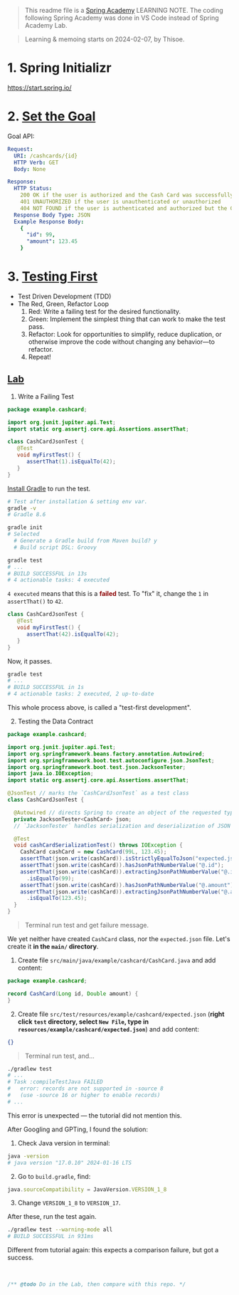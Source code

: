> This readme file is a [Spring Academy](https://spring.academy/) LEARNING NOTE.
The coding following Spring Academy was done in VS Code instead of Spring Academy Lab.

> Learning & memoing starts on 2024-02-07, by Thisoe.

# 1. Spring Initializr
https://start.spring.io/

# 2. [Set the Goal](https://spring.academy/courses/building-a-rest-api-with-spring-boot/lessons/data-contracts)
Goal API:
```yaml
Request:
  URI: /cashcards/{id}
  HTTP Verb: GET
  Body: None

Response:
  HTTP Status:
    200 OK if the user is authorized and the Cash Card was successfully retrieved
    401 UNAUTHORIZED if the user is unauthenticated or unauthorized
    404 NOT FOUND if the user is authenticated and authorized but the Cash Card cannot be found
  Response Body Type: JSON
  Example Response Body:
    {
      "id": 99,
      "amount": 123.45
    }
```

# 3. [Testing First](https://spring.academy/courses/building-a-rest-api-with-spring-boot/lessons/test-first)
- Test Driven Development (TDD)
- The Red, Green, Refactor Loop
  1. Red: Write a failing test for the desired functionality.
  2. Green: Implement the simplest thing that can work to make the test pass.
  3. Refactor: Look for opportunities to simplify, reduce duplication, or otherwise improve the code without changing any behavior—to refactor.
  4. Repeat!


## [Lab](https://spring.academy/courses/building-a-rest-api-with-spring-boot/lessons/test-first-lab/lab)

1. Write a Failing Test
```java
package example.cashcard;

import org.junit.jupiter.api.Test;
import static org.assertj.core.api.Assertions.assertThat;

class CashCardJsonTest {
   @Test
   void myFirstTest() {
      assertThat(1).isEqualTo(42);
   }
}
```

[Install Gradle](https://gradle.org/install/) to run the test.
```bash
# Test after installation & setting env var. 
gradle -v
# Gradle 8.6

gradle init
# Selected
  # Generate a Gradle build from Maven build? y
  # Build script DSL: Groovy

gradle test
# ...
# BUILD SUCCESSFUL in 13s
# 4 actionable tasks: 4 executed
```
`4 executed` means that this is a <span style='color:darkred'>**failed**</span> test.
To "fix" it, change the `1` in `assertThat()` to `42`.
```java
class CashCardJsonTest {
   @Test
   void myFirstTest() {
      assertThat(42).isEqualTo(42);
   }
}
```
Now, it passes.
```bash
gradle test
# ...
# BUILD SUCCESSFUL in 1s
# 4 actionable tasks: 2 executed, 2 up-to-date
```

This whole process above, is called a "test-first development".


2. Testing the Data Contract

```java
package example.cashcard;

import org.junit.jupiter.api.Test;
import org.springframework.beans.factory.annotation.Autowired;
import org.springframework.boot.test.autoconfigure.json.JsonTest;
import org.springframework.boot.test.json.JacksonTester;
import java.io.IOException;
import static org.assertj.core.api.Assertions.assertThat;

@JsonTest // marks the `CashCardJsonTest` as a test class
class CashCardJsonTest {

  @Autowired // directs Spring to create an object of the requested type
  private JacksonTester<CashCard> json;
  // `JacksonTester` handles serialization and deserialization of JSON objects

  @Test
  void cashCardSerializationTest() throws IOException {
    CashCard cashCard = new CashCard(99L, 123.45);
    assertThat(json.write(cashCard)).isStrictlyEqualToJson("expected.json");
    assertThat(json.write(cashCard)).hasJsonPathNumberValue("@.id");
    assertThat(json.write(cashCard)).extractingJsonPathNumberValue("@.id")
      .isEqualTo(99);
    assertThat(json.write(cashCard)).hasJsonPathNumberValue("@.amount");
    assertThat(json.write(cashCard)).extractingJsonPathNumberValue("@.amount")
      .isEqualTo(123.45);
  }
}
```

> Terminal run test and get failure message.

We yet neither have created `CashCard` class, nor the `expected.json` file. Let's create it **in the `main/` directory**.

  1. Create file `src/main/java/example/cashcard/CashCard.java` and add content:
```java
package example.cashcard;

record CashCard(Long id, Double amount) {
}
```
  2. Create file `src/test/resources/example/cashcard/expected.json` (**right click `test` directory, select `New File`, type in `resources/example/cashcard/expected.json`**) and add content:
```json
{}
```

> Terminal run test, and...

```bash
./gradlew test
# ...
# Task :compileTestJava FAILED
#   error: records are not supported in -source 8
#   (use -source 16 or higher to enable records)
# ...
```
This error is unexpected — the tutorial did not mention this.

After Googling and GPTing, I found the solution:
  1. Check Java version in terminal:
```bash
java -version
# java version "17.0.10" 2024-01-16 LTS
```
  2. Go to `build.gradle`, find:
```js
java.sourceCompatibility = JavaVersion.VERSION_1_8
```
  3. Change `VERSION_1_8` to `VERSION_17`.

After these, run the test again.
```bash
./gradlew test --warning-mode all
# BUILD SUCCESSFUL in 931ms
```

Different from tutorial again: this expects a comparison failure, but got a success.

<br>

```js
/** @todo Do in the Lab, then compare with this repo. */
```